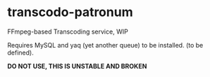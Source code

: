 # transcodo-patronum
FFmpeg-based Transcoding service, WIP

Requires MySQL and yaq (yet another queue) to be installed. (to be defined).

__DO NOT USE, THIS IS UNSTABLE AND BROKEN__
